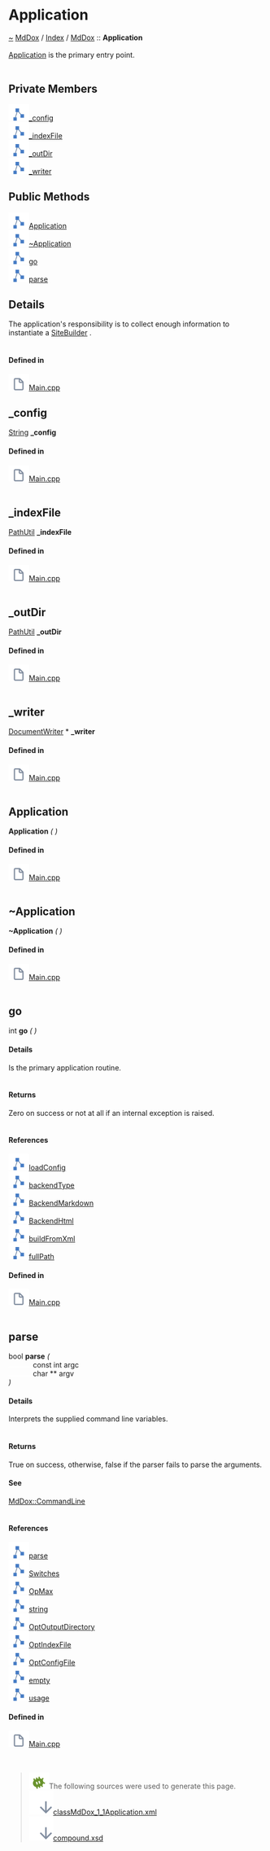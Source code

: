<a id="application"></a>
<h1>Application</h1>
<a id="classMdDox_1_1Application"></a>
<a href="https://github.com/CharlesCarley/MdDox">~</a>
<a href="indexpage.md#mddox">MdDox</a>
<span class="inline-text">/</span>
<a href="index.md#index">Index</a>
<span class="inline-text">/</span>
<a href="namespaceMdDox.md#mddox">MdDox</a>
<span class="inline-text">::</span>
<span class="bold-text"><b>Application</b></span>
<br/>
<br/>
<a href="classMdDox_1_1Application.md#application">Application</a>
<span class="inline-text"> is the primary entry point. </span>
<br/>
<br/>
<a id="private-members"></a>
<h2>Private Members</h2>
<span class="icon-list-item"><a href="#_config" class="icon-list-item"><img src="../images/class.svg" class="icon-list-item"/><span class="icon-list-item">_config</span>
</a>
</span>
<br/>
<span class="icon-list-item"><a href="#_indexfile" class="icon-list-item"><img src="../images/class.svg" class="icon-list-item"/><span class="icon-list-item">_indexFile</span>
</a>
</span>
<br/>
<span class="icon-list-item"><a href="#_outdir" class="icon-list-item"><img src="../images/class.svg" class="icon-list-item"/><span class="icon-list-item">_outDir</span>
</a>
</span>
<br/>
<span class="icon-list-item"><a href="#_writer" class="icon-list-item"><img src="../images/class.svg" class="icon-list-item"/><span class="icon-list-item">_writer</span>
</a>
</span>
<br/>
<a id="public-methods"></a>
<h2>Public Methods</h2>
<span class="icon-list-item"><a href="#application" class="icon-list-item"><img src="../images/class.svg" class="icon-list-item"/><span class="icon-list-item">Application</span>
</a>
</span>
<br/>
<span class="icon-list-item"><a href="#~application" class="icon-list-item"><img src="../images/class.svg" class="icon-list-item"/><span class="icon-list-item">~Application</span>
</a>
</span>
<br/>
<span class="icon-list-item"><a href="#go" class="icon-list-item"><img src="../images/class.svg" class="icon-list-item"/><span class="icon-list-item">go</span>
</a>
</span>
<br/>
<span class="icon-list-item"><a href="#parse" class="icon-list-item"><img src="../images/class.svg" class="icon-list-item"/><span class="icon-list-item">parse</span>
</a>
</span>
<br/>
<a id="details"></a>
<h2>Details</h2>
<span class="inline-text">The application&apos;s responsibility is to collect enough information to instantiate a </span>
<a href="classMdDox_1_1SiteBuilder.md#sitebuilder">SiteBuilder</a>
<span class="inline-text">. </span>
<br/>
<br/>
<a id="defined-in"></a>
<h4>Defined in</h4>
<span class="icon-list-item"><a href="https://github.com/CharlesCarley/MdDox/blob/master//Source/MdDox/Main.cpp#L122" class="icon-list-item"><img src="../images/file.svg" class="icon-list-item"/><span class="icon-list-item">Main.cpp</span>
</a>
</span>
<br/>
<a id="_config"></a>
<h2>_config</h2>
<a href="namespaceMdDox.md#string">String</a>
<span class="bold-text"><b>_config</b></span>
<br/>
<a id="defined-in"></a>
<h4>Defined in</h4>
<span class="icon-list-item"><a href="https://github.com/CharlesCarley/MdDox/blob/master//Source/MdDox/Main.cpp#L127" class="icon-list-item"><img src="../images/file.svg" class="icon-list-item"/><span class="icon-list-item">Main.cpp</span>
</a>
</span>
<br/>
<br/>
<a id="_indexfile"></a>
<h2>_indexFile</h2>
<a href="classMdDox_1_1PathUtil.md#pathutil">PathUtil</a>
<span class="bold-text"><b>_indexFile</b></span>
<br/>
<a id="defined-in"></a>
<h4>Defined in</h4>
<span class="icon-list-item"><a href="https://github.com/CharlesCarley/MdDox/blob/master//Source/MdDox/Main.cpp#L125" class="icon-list-item"><img src="../images/file.svg" class="icon-list-item"/><span class="icon-list-item">Main.cpp</span>
</a>
</span>
<br/>
<br/>
<a id="_outdir"></a>
<h2>_outDir</h2>
<a href="classMdDox_1_1PathUtil.md#pathutil">PathUtil</a>
<span class="bold-text"><b>_outDir</b></span>
<br/>
<a id="defined-in"></a>
<h4>Defined in</h4>
<span class="icon-list-item"><a href="https://github.com/CharlesCarley/MdDox/blob/master//Source/MdDox/Main.cpp#L126" class="icon-list-item"><img src="../images/file.svg" class="icon-list-item"/><span class="icon-list-item">Main.cpp</span>
</a>
</span>
<br/>
<br/>
<a id="_writer"></a>
<h2>_writer</h2>
<a href="classMdDox_1_1DocumentWriter.md#documentwriter">DocumentWriter</a>
<span class="inline-text"> *</span>
<span class="bold-text"><b>_writer</b></span>
<br/>
<a id="defined-in"></a>
<h4>Defined in</h4>
<span class="icon-list-item"><a href="https://github.com/CharlesCarley/MdDox/blob/master//Source/MdDox/Main.cpp#L124" class="icon-list-item"><img src="../images/file.svg" class="icon-list-item"/><span class="icon-list-item">Main.cpp</span>
</a>
</span>
<br/>
<br/>
<a id="application"></a>
<h2>Application</h2>
<span class="bold-text"><b>Application</b></span>
<span class="italic-text"><i>(</i></span>
<span class="italic-text"><i>)</i></span>
<a id="defined-in"></a>
<h4>Defined in</h4>
<span class="icon-list-item"><a href="https://github.com/CharlesCarley/MdDox/blob/master//Source/MdDox/Main.cpp#L130" class="icon-list-item"><img src="../images/file.svg" class="icon-list-item"/><span class="icon-list-item">Main.cpp</span>
</a>
</span>
<br/>
<br/>
<a id="~application"></a>
<h2>~Application</h2>
<span class="bold-text"><b>~Application</b></span>
<span class="italic-text"><i>(</i></span>
<span class="italic-text"><i>)</i></span>
<a id="defined-in"></a>
<h4>Defined in</h4>
<span class="icon-list-item"><a href="https://github.com/CharlesCarley/MdDox/blob/master//Source/MdDox/Main.cpp#L135" class="icon-list-item"><img src="../images/file.svg" class="icon-list-item"/><span class="icon-list-item">Main.cpp</span>
</a>
</span>
<br/>
<br/>
<a id="go"></a>
<h2>go</h2>
<span class="inline-text">int</span>
<span class="bold-text"><b>go</b></span>
<span class="italic-text"><i>(</i></span>
<span class="italic-text"><i>)</i></span>
<a id="details"></a>
<h4>Details</h4>
<span class="inline-text">Is the primary application routine. </span>
<br/>
<br/>
<a id="returns"></a>
<h4>Returns</h4>
<span class="inline-text">Zero on success or not at all if an internal exception is raised. </span>
<br/>
<br/>
<a id="references"></a>
<h4>References</h4>
<span class="icon-list-item"><a href="classMdDox_1_1SiteBuilder.md#loadconfig" class="icon-list-item"><img src="../images/class.svg" class="icon-list-item"/><span class="icon-list-item">loadConfig</span>
</a>
</span>
<br/>
<span class="icon-list-item"><a href="classMdDox_1_1SiteBuilder.md#backendtype" class="icon-list-item"><img src="../images/class.svg" class="icon-list-item"/><span class="icon-list-item">backendType</span>
</a>
</span>
<br/>
<span class="icon-list-item"><a href="namespaceMdDox.md#backendmarkdown" class="icon-list-item"><img src="../images/class.svg" class="icon-list-item"/><span class="icon-list-item">BackendMarkdown</span>
</a>
</span>
<br/>
<span class="icon-list-item"><a href="namespaceMdDox.md#backendhtml" class="icon-list-item"><img src="../images/class.svg" class="icon-list-item"/><span class="icon-list-item">BackendHtml</span>
</a>
</span>
<br/>
<span class="icon-list-item"><a href="classMdDox_1_1SiteBuilder.md#buildfromxml" class="icon-list-item"><img src="../images/class.svg" class="icon-list-item"/><span class="icon-list-item">buildFromXml</span>
</a>
</span>
<br/>
<span class="icon-list-item"><a href="classMdDox_1_1PathUtil.md#fullpath" class="icon-list-item"><img src="../images/class.svg" class="icon-list-item"/><span class="icon-list-item">fullPath</span>
</a>
</span>
<br/>
<a id="defined-in"></a>
<h4>Defined in</h4>
<span class="icon-list-item"><a href="https://github.com/CharlesCarley/MdDox/blob/master//Source/MdDox/Main.cpp#L168" class="icon-list-item"><img src="../images/file.svg" class="icon-list-item"/><span class="icon-list-item">Main.cpp</span>
</a>
</span>
<br/>
<br/>
<a id="parse"></a>
<h2>parse</h2>
<span class="inline-text">bool</span>
<span class="bold-text"><b>parse</b></span>
<span class="italic-text"><i>(</i></span>
<div class="paragraph">
<span class="paragraph"><img src="../images/horSpace24px.svg"/><span class="inline-text">const int</span>
<span class="inline-text">argc</span>
</span>
</div>
<div class="paragraph">
<span class="paragraph"><img src="../images/horSpace24px.svg"/><span class="inline-text">char **</span>
<span class="inline-text">argv</span>
</span>
</div>
<span class="italic-text"><i>)</i></span>
<a id="details"></a>
<h4>Details</h4>
<span class="inline-text">Interprets the supplied command line variables. </span>
<br/>
<br/>
<a id="returns"></a>
<h4>Returns</h4>
<span class="inline-text">True on success, otherwise, false if the parser fails to parse the arguments. </span>
<br/>
<a id="see"></a>
<h4>See</h4>
<a href="namespaceMdDox_1_1CommandLine.md#mddoxcommandline">MdDox::CommandLine</a>
<br/>
<br/>
<a id="references"></a>
<h4>References</h4>
<span class="icon-list-item"><a href="classMdDox_1_1CommandLine_1_1Parser.md#parse" class="icon-list-item"><img src="../images/class.svg" class="icon-list-item"/><span class="icon-list-item">parse</span>
</a>
</span>
<br/>
<span class="icon-list-item"><a href="namespaceMdDox.md#switches" class="icon-list-item"><img src="../images/class.svg" class="icon-list-item"/><span class="icon-list-item">Switches</span>
</a>
</span>
<br/>
<span class="icon-list-item"><a href="namespaceMdDox.md#opmax" class="icon-list-item"><img src="../images/class.svg" class="icon-list-item"/><span class="icon-list-item">OpMax</span>
</a>
</span>
<br/>
<span class="icon-list-item"><a href="classMdDox_1_1CommandLine_1_1Parser.md#string" class="icon-list-item"><img src="../images/class.svg" class="icon-list-item"/><span class="icon-list-item">string</span>
</a>
</span>
<br/>
<span class="icon-list-item"><a href="namespaceMdDox.md#optoutputdirectory" class="icon-list-item"><img src="../images/class.svg" class="icon-list-item"/><span class="icon-list-item">OptOutputDirectory</span>
</a>
</span>
<br/>
<span class="icon-list-item"><a href="namespaceMdDox.md#optindexfile" class="icon-list-item"><img src="../images/class.svg" class="icon-list-item"/><span class="icon-list-item">OptIndexFile</span>
</a>
</span>
<br/>
<span class="icon-list-item"><a href="namespaceMdDox.md#optconfigfile" class="icon-list-item"><img src="../images/class.svg" class="icon-list-item"/><span class="icon-list-item">OptConfigFile</span>
</a>
</span>
<br/>
<span class="icon-list-item"><a href="classMdDox_1_1PathUtil.md#empty" class="icon-list-item"><img src="../images/class.svg" class="icon-list-item"/><span class="icon-list-item">empty</span>
</a>
</span>
<br/>
<span class="icon-list-item"><a href="classMdDox_1_1CommandLine_1_1Parser.md#usage" class="icon-list-item"><img src="../images/class.svg" class="icon-list-item"/><span class="icon-list-item">usage</span>
</a>
</span>
<br/>
<a id="defined-in"></a>
<h4>Defined in</h4>
<span class="icon-list-item"><a href="https://github.com/CharlesCarley/MdDox/blob/master//Source/MdDox/Main.cpp#L145" class="icon-list-item"><img src="../images/file.svg" class="icon-list-item"/><span class="icon-list-item">Main.cpp</span>
</a>
</span>
<br/>
<br/>
<br/>
<blockquote>
<img src="../images/debug.svg"/><span class="inline-text">The following sources were used to generate this page.</span>
<br/>
<span class="icon-list-item"><a href="../xml/classMdDox_1_1Application.xml#L1" class="icon-list-item"><img src="../images/lookInside.svg" class="icon-list-item"/><span class="icon-list-item">classMdDox_1_1Application.xml</span>
</a>
</span>
<br/>
<span class="icon-list-item"><a href="../xml/compound.xsd#L1" class="icon-list-item"><img src="../images/lookInside.svg" class="icon-list-item"/><span class="icon-list-item">compound.xsd</span>
</a>
</span>
</blockquote>
</div>
</div>
</body>
</html>
